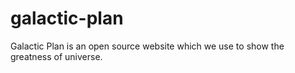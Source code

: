 # galactic-plan
Galactic Plan is an open source website which we use to show the greatness of universe.

